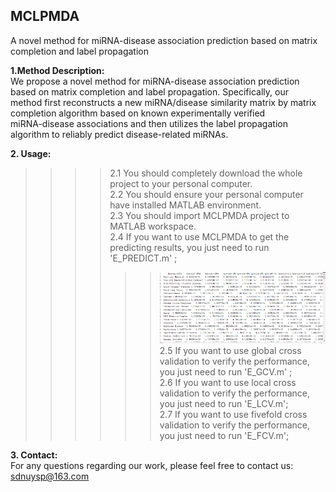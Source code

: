 
## MCLPMDA<br> 
A novel method for miRNA-disease association prediction based on matrix completion and label propagation<br> 

**1.Method Description:**<br> 
We propose a novel method for miRNA-disease association prediction based on matrix completion and label propagation. Specifically, our<br> 
method first reconstructs a new miRNA/disease similarity matrix by matrix completion algorithm based on known experimentally verified <br> 
miRNA-disease associations and then utilizes the label propagation algorithm to reliably predict disease-related miRNAs. <br> 

**2. Usage:**<br> 
>>>>2.1 You should completely download the whole project to your personal computer.<br> 
>>>>2.2 You should ensure your personal computer have installed MATLAB environment.<br> 
>>>>2.3 You should import MCLPMDA project to MATLAB workspace.<br> 
>>>>2.4 If you want to use MCLPMDA to get the predicting results, you just need to run 'E_PREDICT.m' ;<br>
>>>>>>![image](https://github.com/ShengPengYu/MCLPMDA/blob/master/pics/predict_results.png)   
>>>>2.5 If you want to use global cross validation to verify the performance, you just need to run 'E_GCV.m' ;<br> 
>>>>2.6 If you want to use local cross validation to verify the performance, you just need to run 'E_LCV.m';<br> 
>>>>2.7 If you want to use fivefold cross validation to verify the performance, you just need to run 'E_FCV.m';<br> 

**3. Contact:**<br> 
For any questions regarding our work, please feel free to contact us: sdnuysp@163.com<br> 
